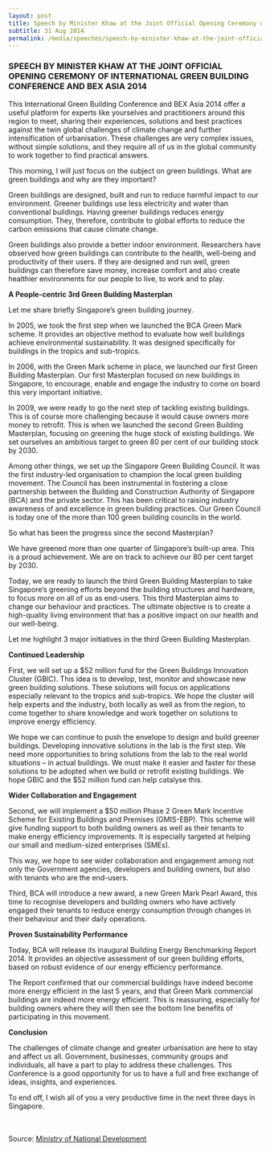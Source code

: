 ```yaml
---
layout: post
title: Speech by Minister Khaw at the Joint Official Opening Ceremony of International Green Building Conference and Bex Asia 2014
subtitle: 31 Aug 2014
permalink: /media/speeches/speech-by-minister-khaw-at-the-joint-official-opening-ceremony-of-international-green-building-conference-and-bex-asia-2014
---
```


### SPEECH BY MINISTER KHAW AT THE JOINT OFFICIAL OPENING CEREMONY OF INTERNATIONAL GREEN BUILDING CONFERENCE AND BEX ASIA 2014

This International Green Building Conference and BEX Asia 2014 offer a useful platform for experts like yourselves and practitioners around this region to meet, sharing their experiences, solutions and best practices against the twin global challenges of climate change and further intensification of urbanisation. These challenges are very complex issues, without simple solutions, and they require all of us in the global community to work together to find practical answers.

This morning, I will just focus on the subject on green buildings. What are green buildings and why are they important?

Green buildings are designed, built and run to reduce harmful impact to our environment. Greener buildings use less electricity and water than conventional buildings. Having greener buildings reduces energy consumption. They, therefore, contribute to global efforts to reduce the carbon emissions that cause climate change.

Green buildings also provide a better indoor environment. Researchers have observed how green buildings can contribute to the health, well-being and productivity of their users. If they are designed and run well, green buildings can therefore save money, increase comfort and also create healthier environments for our people to live, to work and to play.

**A People-centric 3rd Green Building Masterplan**

Let me share briefly Singapore’s green building journey.

In 2005, we took the first step when we launched the BCA Green Mark scheme. It provides an objective method to evaluate how well buildings achieve environmental sustainability. It was designed specifically for buildings in the tropics and sub-tropics.

In 2006, with the Green Mark scheme in place, we launched our first Green Building Masterplan. Our first Masterplan focused on new buildings in Singapore, to encourage, enable and engage the industry to come on board this very important initiative.

In 2009, we were ready to go the next step of tackling existing buildings. This is of course more challenging because it would cause owners more money to retrofit. This is when we launched the second Green Building Masterplan, focusing on greening the huge stock of existing buildings. We set ourselves an ambitious target to green 80 per cent of our building stock by 2030.

Among other things, we set up the Singapore Green Building Council. It was the first industry-led organisation to champion the local green building movement. The Council has been instrumental in fostering a close partnership between the Building and Construction Authority of Singapore (BCA) and the private sector. This has been critical to raising industry awareness of and excellence in green building practices. Our Green Council is today one of the more than 100 green building councils in the world.

So what has been the progress since the second Masterplan?

We have greened more than one quarter of Singapore’s built-up area. This is a proud achievement. We are on track to achieve our 80 per cent target by 2030.

Today, we are ready to launch the third Green Building Masterplan to take Singapore’s greening efforts beyond the building structures and hardware, to focus more on all of us as end-users. This third Masterplan aims to change our behaviour and practices. The ultimate objective is to create a high-quality living environment that has a positive impact on our health and our well-being.

Let me highlight 3 major initiatives in the third Green Building Masterplan.

**Continued Leadership**

First, we will set up a $52 million fund for the Green Buildings Innovation Cluster (GBIC). This idea is to develop, test, monitor and showcase new green building solutions. These solutions will focus on applications especially relevant to the tropics and sub-tropics. We hope the cluster will help experts and the industry, both locally as well as from the region, to come together to share knowledge and work together on solutions to improve energy efficiency.

We hope we can continue to push the envelope to design and build greener buildings. Developing innovative solutions in the lab is the first step. We need more opportunities to bring solutions from the lab to the real world situations – in actual buildings. We must make it easier and faster for these solutions to be adopted when we build or retrofit existing buildings. We hope GBIC and the $52 million fund can help catalyse this.

**Wider Collaboration and Engagement**

Second, we will implement a $50 million Phase 2 Green Mark Incentive Scheme for Existing Buildings and Premises (GMIS-EBP). This scheme will give funding support to both building owners as well as their tenants to make energy efficiency improvements. It is especially targeted at helping our small and medium-sized enterprises (SMEs).

This way, we hope to see wider collaboration and engagement among not only the Government agencies, developers and building owners, but also with tenants who are the end-users.

Third, BCA will introduce a new award, a new Green Mark Pearl Award, this time to recognise developers and building owners who have actively engaged their tenants to reduce energy consumption through changes in their behaviour and their daily operations.

**Proven Sustainability Performance**

Today, BCA will release its inaugural Building Energy Benchmarking Report 2014. It provides an objective assessment of our green building efforts, based on robust evidence of our energy efficiency performance.

The Report confirmed that our commercial buildings have indeed become more energy efficient in the last 5 years, and that Green Mark commercial buildings are indeed more energy efficient. This is reassuring, especially for building owners where they will then see the bottom line benefits of participating in this movement.

**Conclusion**

The challenges of climate change and greater urbanisation are here to stay and affect us all. Government, businesses, community groups and individuals, all have a part to play to address these challenges. This Conference is a good opportunity for us to have a full and free exchange of ideas, insights, and experiences.

To end off, I wish all of you a very productive time in the next three days in Singapore.
<br><br><br>

Source: [<a href="https://www.mnd.gov.sg/" target="_blank">Ministry of National Development</a>](https://www.mnd.gov.sg/)